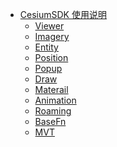 <!--
 * @Author:
 * @Date: 2023-03-21 16:23:07
 * @LastEditTime: 2023-11-28 14:20:36
 * @LastEditors: Please set LastEditors
 * @Description:
-->

- [CesiumSDK 使用说明](docs/CesiumSDK/README)
  - [Viewer](docs/CesiumSDK/Viewer)
  - [Imagery](docs/CesiumSDK/Imagery)
  - [Entity](docs/CesiumSDK/Entity)
  - [Position](docs/CesiumSDK/Position)
  - [Popup](docs/CesiumSDK/Popup)
  - [Draw](docs/CesiumSDK/Draw)
  - [Materail](docs/CesiumSDK/Materail)
  - [Animation](docs/CesiumSDK/Animation)
  - [Roaming](docs/CesiumSDK/Roaming)
  - [BaseFn](docs/CesiumSDK/BaseFn)
  - [MVT](docs/CesiumSDK/MVT)
